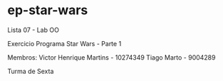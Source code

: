 # ep-star-wars
Lista 07 - Lab OO

Exercicio Programa Star Wars - Parte 1

Membros: Victor Henrique Martins - 10274349 
         Tiago Marto - 9004289

Turma de Sexta
